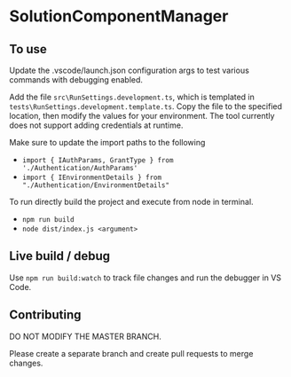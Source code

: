 # SolutionComponentManager

## To use

Update the .vscode/launch.json configuration args to test various commands with debugging enabled.

Add the file `src\RunSettings.development.ts`, which is templated in `tests\RunSettings.development.template.ts`. Copy the file to the specified location, then modify the values for your environment. The tool currently does not support adding credentials at runtime.

Make sure to update the import paths to the following
 - `import { IAuthParams, GrantType } from './Authentication/AuthParams'`
 - `import { IEnvironmentDetails } from "./Authentication/EnvironmentDetails"`

To run directly build the project and execute from node in terminal.

- `npm run build`
- `node dist/index.js <argument>`

## Live build / debug

Use `npm run build:watch` to track file changes and run the debugger in VS Code.

## Contributing

DO NOT MODIFY THE MASTER BRANCH. 

Please create a separate branch and create pull requests to merge changes.
